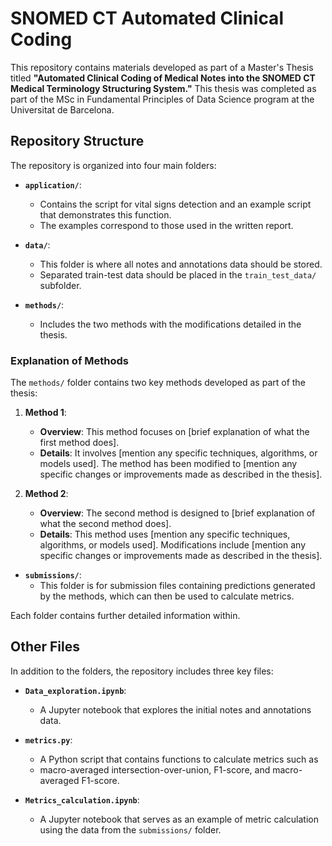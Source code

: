 # SNOMED CT Automated Clinical Coding

This repository contains materials developed as part of a Master's Thesis titled **"Automated Clinical Coding of Medical Notes into the SNOMED CT Medical Terminology Structuring System."** This thesis was completed as part of the MSc in Fundamental Principles of Data Science program at the Universitat de Barcelona.

## Repository Structure

The repository is organized into four main folders:

- **`application/`**: 
  - Contains the script for vital signs detection and an example script that demonstrates this function. 
  - The examples correspond to those used in the written report.

- **`data/`**: 
  - This folder is where all notes and annotations data should be stored. 
  - Separated train-test data should be placed in the `train_test_data/` subfolder.

- **`methods/`**: 
  - Includes the two methods with the modifications detailed in the thesis.
  
### Explanation of Methods

The `methods/` folder contains two key methods developed as part of the thesis:

1. **Method 1**: 
   - **Overview**: This method focuses on [brief explanation of what the first method does].
   - **Details**: It involves [mention any specific techniques, algorithms, or models used]. The method has been modified to [mention any specific changes or improvements made as described in the thesis].

2. **Method 2**: 
   - **Overview**: The second method is designed to [brief explanation of what the second method does].
   - **Details**: This method uses [mention any specific techniques, algorithms, or models used]. Modifications include [mention any specific changes or improvements made as described in the thesis].

- **`submissions/`**: 
  - This folder is for submission files containing predictions generated by the methods, which can then be used to calculate metrics.

Each folder contains further detailed information within.

## Other Files

In addition to the folders, the repository includes three key files:

- **`Data_exploration.ipynb`**: 
  - A Jupyter notebook that explores the initial notes and annotations data.

- **`metrics.py`**: 
  - A Python script that contains functions to calculate metrics such as 
  - macro-averaged intersection-over-union, F1-score, and macro-averaged F1-score.

- **`Metrics_calculation.ipynb`**: 
  - A Jupyter notebook that serves as an example of metric calculation using the data from the `submissions/` folder.
